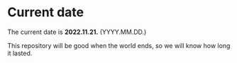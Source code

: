 # Current date

The current date is **2022.11.21.** (YYYY.MM.DD.)

This repository will be good when the world ends, so we will know how long it lasted.